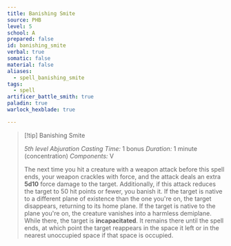 ```yaml
---
title: Banishing Smite
source: PHB
level: 5
school: A
prepared: false
id: banishing_smite
verbal: true
somatic: false
material: false
aliases:
  - spell_banishing_smite
tags:
  - spell
artificer_battle_smith: true
paladin: true
warlock_hexblade: true

---
```

>[!tip] Banishing Smite
>
> *5th level Abjuration*
> *Casting Time:* 1 bonus
> *Duration:* 1 minute (concentration)
> *Components:* V
>
>The next time you hit a creature with a weapon attack before this spell ends, your weapon crackles with force, and the attack deals an extra **5d10** force damage to the target. Additionally, if this attack reduces the target to 50 hit points or fewer, you banish it. If the target is native to a different plane of existence than the one you're on, the target disappears, returning to its home plane. If the target is native to the plane you're on, the creature vanishes into a harmless demiplane. While there, the target is **incapacitated**. It remains there until the spell ends, at which point the target reappears in the space it left or in the nearest unoccupied space if that space is occupied.
>

